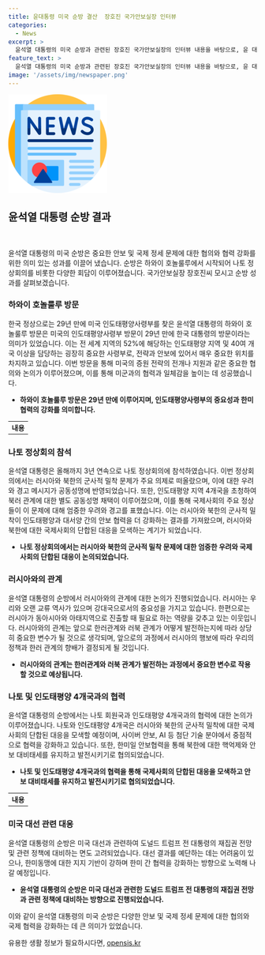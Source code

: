```yaml
---
title: 윤대통령 미국 순방 결산  장호진 국가안보실장 인터뷰
categories:
  - News
excerpt: >
  윤석열 대통령의 미국 순방과 관련된 장호진 국가안보실장의 인터뷰 내용을 바탕으로, 윤 대통령의 방문 혹은 정상회의 내용 등을 다뤄요. 또한, 재미와 긴장감을 느끼게 하는 요약문을 만드는 것이 중요해요. 그에 따라 윤석열 대통령의 미국 순방 및 나토 정상회의 성과를 들어보세요. 정상회의에서 러시아와 북한의 군사적 밀착에 대한 우려와 대응, 미국 대선 및 한반도 안보 협력에 대한 전망, 그리고 한미일 안보협력에 대한 계획에 관해 장호진 국가안보실장이 설명한 내용을 확인하세요. TV와의 인터뷰 내용임을 밝혀주시기 바랍니다.
feature_text: >
  윤석열 대통령의 미국 순방과 관련된 장호진 국가안보실장의 인터뷰 내용을 바탕으로, 윤 대통령의 방문 혹은 정상회의 내용 등을 다뤄요. 또한, 재미와 긴장감을 느끼게 하는 요약문을 만드는 것이 중요해요. 그에 따라 윤석열 대통령의 미국 순방 및 나토 정상회의 성과를 들어보세요. 정상회의에서 러시아와 북한의 군사적 밀착에 대한 우려와 대응, 미국 대선 및 한반도 안보 협력에 대한 전망, 그리고 한미일 안보협력에 대한 계획에 관해 장호진 국가안보실장이 설명한 내용을 확인하세요. TV와의 인터뷰 내용임을 밝혀주시기 바랍니다.
image: '/assets/img/newspaper.png'
---
```


<p><img src="/assets/img/newspaper.png" alt="kimp 속보" /></p>

<h2 data-ke-size="size26">윤석열 대통령 순방 결과</h2>

<p data-ke-size="size16">&nbsp;</p>

<p>윤석열 대통령의 미국 순방은 중요한 안보 및 국제 정세 문제에 대한 협의와 협력 강화를 위한 의미 있는 성과를 이끌어 냈습니다. 순방은 하와이 호놀룰루에서 시작되어 나토 정상회의를 비롯한 다양한 회담이 이루어졌습니다. 국가안보실장 장호진씨 모시고 순방 성과를 살펴보겠습니다.</p></p>

<h3>하와이 호놀룰루 방문</h3>

<p data-ke-size="size16">한국 정상으로는 29년 만에 미국 인도태평양사령부를 찾은 윤석열 대통령의 하와이 호놀룰루 방문은 미국의 인도태평양사령부 방문이 29년 만에 한국 대통령의 방문이라는 의미가 있었습니다. 이는 전 세계 지역의 52%에 해당하는 인도태평양 지역 및 40여 개국 이상을 담당하는 굉장히 중요한 사령부로, 전략과 안보에 있어서 매우 중요한 위치를 차지하고 있습니다. 이번 방문을 통해 미국의 증원 전략의 전개나 지원과 같은 중요한 협의와 논의가 이루어졌으며, 이를 통해 미군과의 협력과 일체감을 높이는 데 성공했습니다.</p>

<ul>
<li><b>하와이 호놀룰루 방문은 29년 만에 이루어지며, 인도태평양사령부의 중요성과 한미 협력의 강화를 의미합니다.</b></li>
</ul>

<table>
<tbody>
<tr>
<td style="text-align: center; height: 17px;"><b>내용</b></td>
</tr>
</tbody>
</table>

<h3>나토 정상회의 참석</h3>

<p data-ke-size="size16">윤석열 대통령은 올해까지 3년 연속으로 나토 정상회의에 참석하였습니다. 이번 정상회의에서는 러시아와 북한의 군사적 밀착 문제가 주요 의제로 떠올랐으며, 이에 대한 우려와 경고 메시지가 공동성명에 반영되었습니다. 또한, 인도태평양 지역 4개국을 초청하여 북러 관계에 대한 별도 공동성명 채택이 이루어졌으며, 이를 통해 국제사회의 주요 정상들이 이 문제에 대해 엄중한 우려와 경고를 표했습니다. 이는 러시아와 북한의 군사적 밀착이 인도태평양과 대서양 간의 안보 협력을 더 강화하는 결과를 가져왔으며, 러시아와 북한에 대한 국제사회의 단합된 대응을 모색하는 계기가 되었습니다.</p>

<ul>
<li><b>나토 정상회의에서는 러시아와 북한의 군사적 밀착 문제에 대한 엄중한 우려와 국제사회의 단합된 대응이 논의되었습니다.</b></li>
</ul>

<h3>러시아와의 관계</h3>

<p data-ke-size="size16">윤석열 대통령의 순방에서 러시아와의 관계에 대한 논의가 진행되었습니다. 러시아는 우리와 오랜 교류 역사가 있으며 강대국으로서의 중요성을 가지고 있습니다. 한편으로는 러시아가 동아시아와 아태지역으로 진출할 때 필요로 하는 역량을 갖추고 있는 이웃입니다. 러시아와의 관계는 앞으로 한러관계와 러북 관계가 어떻게 발전하는지에 따라 상당히 중요한 변수가 될 것으로 생각되며, 앞으로의 과정에서 러시아의 행보에 따라 우리의 정책과 한러 관계의 향배가 결정되게 될 것입니다.</p>

<ul>
<li><b>러시아와의 관계는 한러관계와 러북 관계가 발전하는 과정에서 중요한 변수로 작용할 것으로 예상됩니다.</b></li>
</ul>

<h3>나토 및 인도태평양 4개국과의 협력</h3>

<p data-ke-size="size16">윤석열 대통령의 순방에서는 나토 회원국과 인도태평양 4개국과의 협력에 대한 논의가 이루어졌습니다. 나토와 인도태평양 4개국은 러시아와 북한의 군사적 밀착에 대한 국제사회의 단합된 대응을 모색할 예정이며, 사이버 안보, AI 등 첨단 기술 분야에서 중점적으로 협력을 강화하고 있습니다. 또한, 한미일 안보협력을 통해 북한에 대한 핵억제와 안보 대비태세를 유지하고 발전시키기로 협의되었습니다.</p>

<ul>
<li><b>나토 및 인도태평양 4개국과의 협력을 통해 국제사회의 단합된 대응을 모색하고 안보 대비태세를 유지하고 발전시키기로 협의되었습니다.</b></li>
</ul>

<table>
<tbody>
<tr>
<td style="text-align: center; height: 17px;"><b>내용</b></td>
</tr>
</tbody>
</table>

<h3>미국 대선 관련 대응</h3>

<p data-ke-size="size16">윤석열 대통령의 순방은 미국 대선과 관련하여 도널드 트럼프 전 대통령의 재집권 전망 및 관련 정책에 대비하는 면도 고려되었습니다. 대선 결과를 예단하는 데는 어려움이 있으나, 한미동맹에 대한 지지 기반이 강하며 한미 간 협력을 강화하는 방향으로 노력해 나갈 예정입니다.</p>

<ul>
<li><b>윤석열 대통령의 순방은 미국 대선과 관련한 도널드 트럼프 전 대통령의 재집권 전망과 관련 정책에 대비하는 방향으로 진행되었습니다.</b></li>
</ul>

<p>이와 같이 윤석열 대통령의 미국 순방은 다양한 안보 및 국제 정세 문제에 대한 협의와 국제 협력을 강화하는 데 큰 의미가 있었습니다.</p>
유용한 생활 정보가 필요하시다면, <a href="https://opensis.kr" rel="dofollow">opensis.kr</a>


